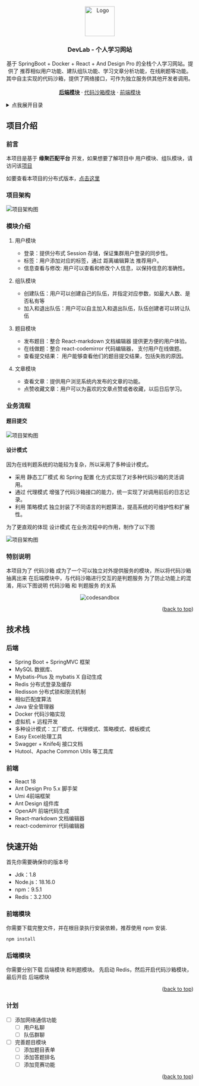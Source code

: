 <a name="readme-top"></a>

<!-- PROJECT LOGO -->
<br />

<div align="center">
  <a href="https://github.com/sheldon-3601e">
    <img src="access/logo.svg" alt="Logo" width="80" height="80">
  </a>

  <h3 align="center">DevLab - 个人学习网站</h3>

  <p align="center">
    基于 SpringBoot + Docker + React + And Design Pro 的全栈个人学习网站。提供了 推荐相似用户功能、建队组队功能、学习文章分析功能，在线刷题等功能。 其中自主实现的代码沙箱，提供了网络接口，可作为独立服务供其他开发者调用。
    <br />
    <br />
     <a href="https://github.com/sheldon-3601e/DevLab/tree/master/DevLab-backend"><strong>后端模块</strong></a>
    ·  
        <a href="https://github.com/sheldon-3601e/DevLab/tree/master/Devlab-code-sandbox">代码沙箱模块</a>
    ·
    <a href="https://github.com/sheldon-3601e/DevLab/tree/master/DevLab-frontend">前端模块</a>
  </p>
</div>



<!-- TABLE OF CONTENTS -->

<details>
  <summary>点我展开目录</summary>
  <ol>
    <li>
      <a href="#项目介绍">项目介绍</a>
      <ul>
        <li><a href="#前言">前言</a></li>
        <li><a href="#项目架构">项目架构</a></li>
        <li><a href="#模块介绍">模块介绍</a></li>
        <li><a href="#业务流程">业务流程</a></li>
      </ul>
    </li>
    <li>
      <a href="#技术栈">技术栈</a>
      <ul>
        <li><a href="#后端">后端</a></li>
        <li><a href="#前端">前端</a></li>
      </ul>
    </li>
    <li>
      <a href="#快速开始">快速开始</a>
      <ul>
        <li><a href="#前端模块">前端模块</a></li>
        <li><a href="#后端模块">后端模块</a></li>
      </ul>
    </li>
    <li><a href="#计划">计划</a></li>
  </ol>
</details>

<!-- ABOUT THE PROJECT -->

## 项目介绍

### 前言

本项目是基于 **缘聚匹配平台** 开发，如果想要了解项目中 用户模块、组队模块，请访问该[项目](https://github.com/sheldon-3601e/partner-match)

如要查看本项目的分布式版本，[点击这里](https://github.com/sheldon-3601e/Devlab-backend-microsevice)

### 项目架构

![项目架构图](./access/framework.svg)

### 模块介绍

1. 用户模块

	- 登录：提供分布式 Session 存储，保证集群用户登录的同步性。
	- 标签：用户添加对应的标签，通过 距离编辑算法 推荐用户。
	- 信息查看与修改: 用户可以查看和修改个人信息，以保持信息的准确性。

2. 组队模块

	- 创建队伍：用户可以创建自己的队伍，并指定对应参数，如最大人数、是否私有等
	- 加入和退出队伍：用户可以自主加入和退出队伍，队伍创建者可以转让队伍

3. 题目模块

	- 发布题目：整合 React-markdown 文档编辑器 提供更方便的用户体验。
	- 在线做题：整合 react-codemirror 代码编辑器， 支付用户在线做题。
	- 查看提交结果： 用户能够查看他们的题目提交结果，包括失败的原因。

4. 文章模块

	- 查看文章：提供用户浏览系统内发布的文章的功能。
	- 点赞收藏文章：用户可以为喜欢的文章点赞或者收藏，以后日后学习。

### 业务流程

#### 题目提交

![项目架构图](./access/questionSubmit.svg)

#### 设计模式

因为在线判题系统的功能较为复杂，所以采用了多种设计模式。


- 采用 静态工厂模式 和 Spring 配置 化方式实现了对多种代码沙箱的灵活调用。
- 通过 代理模式 增强了代码沙箱接口的能力，统一实现了对调用前后的日志记录。
- 利用 策略模式 独立封装了不同语言的判题算法，提高系统的可维护性和扩展性。

为了更直观的体现 设计模式 在业务流程中的作用，制作了以下图

![项目架构图](./access/design_mode.svg)

### 特别说明

本项目为了 代码沙箱 成为了一个可以独立对外提供服务的模块，所以将代码沙箱抽离出来
在后端模块中，与代码沙箱进行交互的是判题服务
为了防止功能上的混淆，用以下图说明 代码沙箱 和 判题服务 的关系

<div align="center">
    <img src="./access/codesandbox.png" alt="codesandbox" >
</div>

<p align="right">(<a href="#readme-top">back to top</a>)</p>

## 技术栈
### 后端

- Spring Boot + SpringMVC 框架
- MySQL 数据库、
- Mybatis-Plus 及 mybatis X 自动生成
- Redis 分布式登录及缓存
- Redisson 分布式锁和限流机制
- 相似匹配度算法
- Java 安全管理器
- Docker 代码沙箱实现
- 虚拟机 + 远程开发
- 多种设计模式：工厂模式、代理模式、策略模式、模板模式
- Easy Excel处理工具
- Swagger + Knife4j 接口文档
- Hutool、Apache Common Utils 等工具库

### 前端

- React 18
- Ant Design Pro 5.x 脚手架
- Umi 4前端框架
- Ant Design 组件库
- OpenAPI 前端代码生成
- React-markdown 文档编辑器
- react-codemirror 代码编辑器


<!-- GETTING STARTED -->
## 快速开始

首先你需要确保你的版本号

- Jdk：1.8
- Node.js：18.16.0
- npm：9.5.1
- Redis：3.2.100

### 前端模块

你需要下载完整文件，并在根目录执行安装依赖，推荐使用 npm 安装.
```sh
npm install
```

### 后端模块

你需要分别下载 后端模块 和判题模块。
先启动 Redis，然后开启代码沙箱模块，最后开启 后端模块

<p align="right">(<a href="#readme-top">back to top</a>)</p>

<!-- ROADMAP -->

### 计划

- [ ] 添加网络通信功能
	- [ ] 用户私聊
	- [ ] 队伍群聊
- [ ] 完善题目模块
	- [ ] 添加题目表单
	- [ ] 添加答题排名
	- [ ] 添加竞赛功能

<p align="right">(<a href="#readme-top">back to top</a>)</p>
